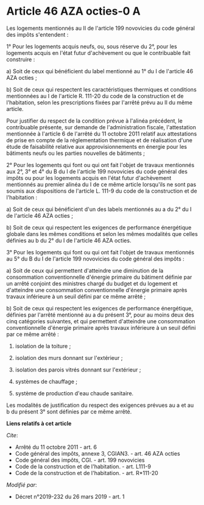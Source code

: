 # Article 46 AZA octies-0 A

Les logements mentionnés au II de l'article 199 novovicies du code général des impôts s'entendent :

1° Pour les logements acquis neufs, ou, sous réserve du 2°, pour les logements acquis en l'état futur d'achèvement ou que le
contribuable fait construire :

a) Soit de ceux qui bénéficient du label mentionné au 1° du I de l'article 46 AZA octies ;

b) Soit de ceux qui respectent les caractéristiques thermiques et conditions mentionnées au I de l'article R. 111-20 du code
de la construction et de l'habitation, selon les prescriptions fixées par l'arrêté prévu au II du même article.

Pour justifier du respect de la condition prévue à l'alinéa précédent, le contribuable présente, sur demande de
l'administration fiscale, l'attestation mentionnée à l'article 6 de l'arrêté du 11 octobre 2011 relatif aux attestations de
prise en compte de la réglementation thermique et de réalisation d'une étude de faisabilité relative aux approvisionnements
en énergie pour les bâtiments neufs ou les parties nouvelles de bâtiments ;

2° Pour les logements qui font ou qui ont fait l'objet de travaux mentionnés aux 2°, 3° et 4° du B du I de l'article 199
novovicies du code général des impôts ou pour les logements acquis en l'état futur d'achèvement mentionnés au premier alinéa
du I de ce même article lorsqu'ils ne sont pas soumis aux dispositions de l'article L. 111-9 du code de la construction et de
l'habitation :

a) Soit de ceux qui bénéficient d'un des labels mentionnés au a du 2° du I de l'article 46 AZA octies ;

b) Soit de ceux qui respectent les exigences de performance énergétique globale dans les mêmes conditions et selon les mêmes
modalités que celles définies au b du 2° du I de l'article 46 AZA octies.

3° Pour les logements qui font ou qui ont fait l'objet de travaux mentionnés au 5° du B du I de l'article 199 novovicies du
code général des impôts :

a) Soit de ceux qui permettent d'atteindre une diminution de la consommation conventionnelle d'énergie primaire du bâtiment
définie par un arrêté conjoint des ministres chargé du budget et du logement et d'atteindre une consommation conventionnelle
d'énergie primaire après travaux inférieure à un seuil défini par ce même arrêté ;

b) Soit de ceux qui respectent les exigences de performance énergétique, définies par l'arrêté mentionné au a du présent 3°,
pour au moins deux des cinq catégories suivantes, et qui permettent d'atteindre une consommation conventionnelle d'énergie
primaire après travaux inférieure à un seuil défini par ce même arrêté :

1. isolation de la toiture ;

2. isolation des murs donnant sur l'extérieur ;

3. isolation des parois vitrés donnant sur l'extérieur ;

4. systèmes de chauffage ;

5. système de production d'eau chaude sanitaire.

Les modalités de justification du respect des exigences prévues au a et au b du présent 3° sont définies par ce même arrêté.

**Liens relatifs à cet article**

_Cite_:

  - Arrêté du 11 octobre 2011 - art. 6
  - Code général des impôts, annexe 3, CGIAN3. - art. 46 AZA octies
  - Code général des impôts, CGI. - art. 199 novovicies
  - Code de la construction et de l'habitation. - art. L111-9
  - Code de la construction et de l'habitation. - art. R*111-20

_Modifié par_:

  - Décret n°2019-232 du 26 mars 2019 - art. 1
